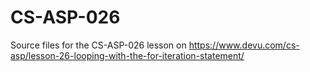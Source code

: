 # CS-ASP-026
Source files for the CS-ASP-026 lesson on https://www.devu.com/cs-asp/lesson-26-looping-with-the-for-iteration-statement/
